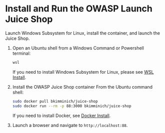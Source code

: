 # Install and Run the OWASP Launch Juice Shop

Launch Windows Subsystem for Linux, install the container, and launch the Juice Shop.

1. Open an Ubuntu shell from a Windows Command or Powershell terminal:

    ``` powershell
    wsl
    ```

    If you need to install Windows Subsystem for Linux, please see [WSL Install](wsl-install.md).

1. Install the OWASP Juice Shop container From the Ubuntu command shell:

    ``` bash
    sudo docker pull bkimminich/juice-shop
    sudo docker run --rm -p 88:3000 bkimminich/juice-shop
    ```

    If you need to install Docker, see [Docker Install](./docker-install.md).

1. Launch a browser and navigate to `http://localhost:88`.
